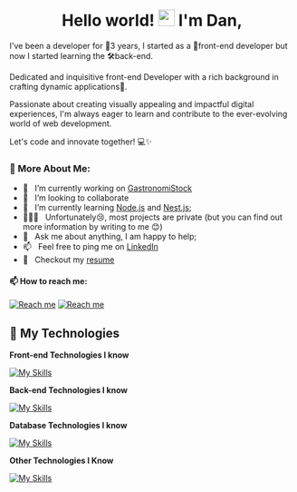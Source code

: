 <h1 align="center">Hello world! <img src="https://github.com/sciencepal/sciencepal/blob/master/assets/Hi.gif" width="29px"> I'm Dan, </h1>

I've been a developer for 🚀3 years, I started as a 📱front-end developer but now I started learning the 🛠️back-end.

Dedicated and inquisitive front-end Developer with a rich background in crafting dynamic applications🎨.

Passionate about creating visually appealing and impactful digital experiences, I'm always eager to learn and contribute to the ever-evolving world of web development.

Let's code and innovate together! 💻✨

### 🧐 More About Me:

- 🔭 &nbsp; I’m currently working on [GastronomiStock](https://github.com/GastronomiStock)
- 🤝 &nbsp; I’m looking to collaborate
- 🌱 &nbsp; I’m currently learning [Node.js](https://nodejs.org/en) and [Nest.js](https://nestjs.com/); 
- 👨🏻‍💻 &nbsp; Unfortunately😢, most projects are private (but you can find out more information by writing to me 😊)
- 💬 &nbsp; Ask me about anything, I am happy to help;
- 📫 &nbsp; Feel free to ping me on [LinkedIn](https://www.linkedin.com/in/danuoprea/)
- 📝 &nbsp; Checkout my [resume](https://drive.google.com/file/d/1ReQKX2jc-jq_lSusMdfLhi_T632zLcFh/view)

#### 📫 How to reach me:
[![Reach me](https://skillicons.dev/icons?i=gmail)](mailto:opreadanu553@gmail.com)
[![Reach me](https://skillicons.dev/icons?i=linkedin)](https://www.linkedin.com/in/danuoprea/)
<br>


## 🔨 My Technologies

**Front-end Technologies I know**

[![My Skills](https://skillicons.dev/icons?i=react,nextjs,html,css,tailwind,js,ts,jquery,materialui,threejs)](https://skillicons.dev)

**Back-end Technologies I know**

[![My Skills](https://skillicons.dev/icons?i=nodejs,nestjs,js,ts)](https://skillicons.dev)

**Database Technologies I know**

[![My Skills](https://skillicons.dev/icons?i=mongodb)](https://skillicons.dev)

**Other Technologies I Know**

[![My Skills](https://skillicons.dev/icons?i=docker,figma,photoshop,git,vite,vscode,sass,postman,gitlab,github,babel)](https://skillicons.dev)
